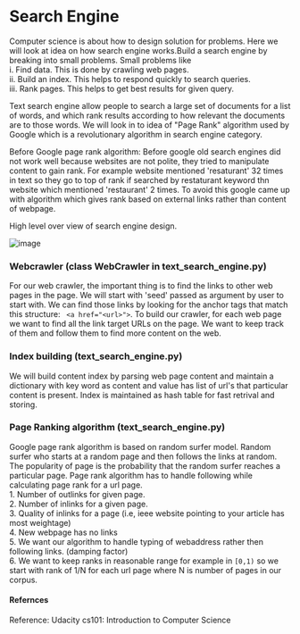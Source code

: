 # Search Engine
Computer science is about how to design solution for problems. Here we will look at idea on how search engine works.Build a search engine by breaking into small problems. Small problems like <br>
      i.	Find data. This is done by crawling web pages. <br>
      ii.	Build an index. This helps to respond quickly to search queries. <br>
      iii.	Rank pages. This helps to get best results for given query. <br>
 
Text search engine allow people to search a large set of documents for a list of words, and which rank results according to how relevant the documents are to those words. We will look in to idea of "Page Rank" algorithm used by Google which is a revolutionary algorithm in search engine category.

Before Google page rank algorithm:  Before google old search engines did not work well because websites are not polite, they tried to manipulate content to gain rank. For example website mentioned 'resaturant' 32 times in text so they go to top of rank if searched by restaturant keyword thn website which mentioned 'restaurant' 2 times. To avoid this google came up with algorithm which gives rank based on external links rather than content of webpage. <br>

High level over view of search engine design.

![image](https://user-images.githubusercontent.com/10434795/142728176-e4ec2251-4407-4b53-bb57-6ac05c78f473.png)


### Webcrawler (class WebCrawler in text_search_engine.py)

For our web crawler, the important thing is to find the links to other web pages in the page. We will start with 'seed' passed as argument by user to start with. We can find those  links by looking for the anchor tags that match this structure: ` <a href="<url>">`. To build our crawler, for each web page we want to find all the link target URLs on the page. We want to keep track of them and follow them to find more content on the web.

### Index building (text_search_engine.py)

We will build content index by parsing web page content and maintain a dictionary with key word as content and value has list of url's that particular content is present. Index is maintained as hash table for fast retrival and storing.

### Page Ranking algorithm (text_search_engine.py)
Google page rank algorithm is based on random surfer model. Random surfer who starts at a random page and then follows the links at random. The popularity of page is the probability that the random surfer reaches a particular page. Page rank algorithm has to handle following while calculating page rank for a url page. <br>
       1. Number of outlinks for given page. <br>
       2. Number of inlinks for a given page. <br>
       3. Quality of inlinks for a page (i.e, ieee website pointing to your article has most weightage) <br>
       4. New webpage has no links <br>
       5. We want our algorithm to handle typing of webaddress rather then following links. (damping factor) <br>
       6. We want to keep ranks in reasonable range for example in `[0,1)` so we start with rank of 1/N for each url page where N is number of pages in our corpus. <br>
       
 #### Refernces
 Reference: Udacity cs101: Introduction to Computer Science
 
